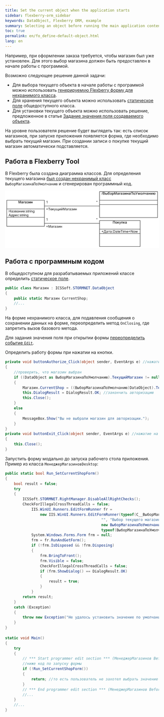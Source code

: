 ```yaml
---
title: Set the current object when the application starts
sidebar: flexberry-orm_sidebar
keywords: DataObject, Flexberry ORM, example
summary: Selecting an object before running the main application content
toc: true
permalink: en/fo_define-default-object.html
lang: en
---
```


Например, при оформлении заказа требуется, чтобы магазин был уже установлен. Для этого выбор магазина должен быть предоставлен в начале работы с программой.

Возможно следующее решение данной задачи:

* Для выбора текущего объекта в начале работы с программой можно использовать [генерируемую Flexberry форму для нехранимого класса](fo_using-not-stored-classes.html).
* Для хранения текущего объекта можно использовать [статическое поле](http://msdn.microsoft.com/library/98f28cdx.aspx) общедоступного класса.
* Для установки текущего объекта можно использовать решение, предложенное в статье [Задание значения поля создаваемого объекта](fo_define-field-created.html). 

На уровне пользователя решение будет выглядеть так: есть список магазинов, при запуске приложения появляется форма, где необходимо выбрать текущий магазин. При создании записи о покупке текущий магазин автоматически подставляется.

## Работа в Flexberry Tool

В Flexberry была создана диаграмма классов. Для определения текущего магазина [был создан нехранимый класс](fo_using-not-stored-classes.html)  `ВыборМагазинаПоУмолчанию` и сгенерирован программный код.

![](/images/pages/products/flexberry-orm/data-object/class-diagram_shops.jpg)

## Работа с программным кодом

В общедоступном для разрабатываемых приложений классе определить [статическое поле](http://msdn.microsoft.com/library/98f28cdx.aspx).

```csharp
public class Магазин : ICSSoft.STORMNET.DataObject
{
	public static Магазин CurrentShop;
	//...
}
```

На форме нехранимого класса, для подавления сообщения о сохранении данных на форме, переопределить метод `OnClosing`, где запретить вызов базового метода.

Для задания значения поля при открытии формы [переопределить событие `Edit`](fo_define-field-created.html).

Определить работу формы при нажатии на кнопки.

```csharp
private void buttonAuthorize_Click(object sender, EventArgs e) //нажатие на кнопку "Авторизовать"
{
	//проверить, что магазин выбран
	if ((DataObject as ВыборМагазинаПоУмолчанию).ТекущийМагазин != null)
	{		
		Магазин.CurrentShop = ((ВыборМагазинаПоУмолчанию)DataObject).ТекущийМагазин; //сохранить текущий магазин
		this.DialogResult = DialogResult.OK; //закончить авторизацию
		this.Close();
	}
	else
	{
		MessageBox.Show("Вы не выбрали магазин для авторизации.");
	}
}
private void buttonExit_Click(object sender, EventArgs e) //нажатие на кнопку "Выйти"
{
	this.Close();
}
```

Запустить форму модально до запуска рабочего стола приложения. Пример из класса `МенеджерМагазиновDesktop`:

```csharp
public static bool Run_SetCurrentShopForm()
{
	bool result = false;
	try
	{
		ICSSoft.STORMNET.RightManager.DisableAllRightChecks();
		CheckForIllegalCrossThreadCalls = false;
			IIS.WinUI.Runners.EditFormRunner fr =
				new IIS.WinUI.Runners.EditFormRunner(typeof(C__ВыборМагазинаПоУмолчаниюE),
											"", "Выбор текущего магазина", "",
											new ВыборМагазинаПоУмолчанию(),
											typeof(ВыборМагазинаПоУмолчанию), false);
			System.Windows.Forms.Form frm = null;
			frm = fr.RunAndGetForm();
			if (!frm.IsDisposed && !frm.Disposing)
			{
				frm.BringToFront();
				frm.Visible = false;
				CheckForIllegalCrossThreadCalls = false;
				if (frm.ShowDialog() == DialogResult.OK)
				{
					result = true;
				}
			}
		return result;
	}
	catch (Exception)
	{
		throw new Exception("Не удалось установить значение по умолчанию.");
	}
}

static void Main()
{
	try
	{
		// *** Start programmer edit section *** (МенеджерМагазинов Before authorization)
		//ниже код по запуску формы
		if (!Run_SetCurrentShopForm())
		{
			return; //то есть пользователь не захотел выбрать значение по умолчанию, прекращаем работу
		}
		// *** End programmer edit section *** (МенеджерМагазинов Before authorization)
		//...
	}
	//...
}
```
